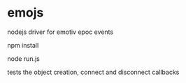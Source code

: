 emojs
=====

nodejs driver for emotiv epoc events

npm install

node run.js 

tests the object creation, connect and disconnect callbacks 
